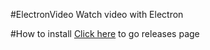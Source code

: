 #ElectronVideo
Watch video with Electron

#How to install
[Click here](https://github.com/GreXLin85/ElectronVideo/releases "Click here") to go releases page
